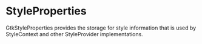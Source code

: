 # StyleProperties

GtkStyleProperties provides the storage for style information that is used by StyleContext and other StyleProvider implementations.
